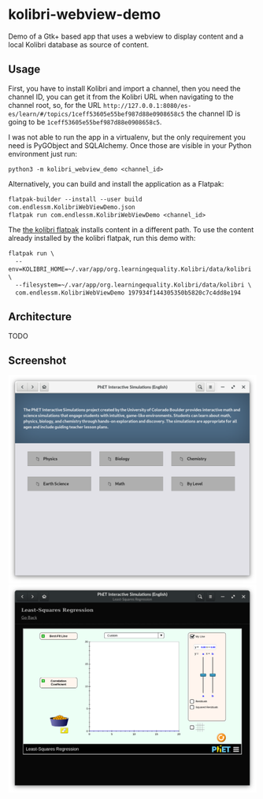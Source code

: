 # kolibri-webview-demo

Demo of a Gtk+ based app that uses a webview to display content and a local Kolibri database as source of content.

## Usage

First, you have to install Kolibri and import a channel, then you need the channel ID, you can get it from the Kolibri URL when navigating to the channel root, so, for the URL `http://127.0.0.1:8080/es-es/learn/#/topics/1ceff53605e55bef987d88e0908658c5` the channel ID is going to be `1ceff53605e55bef987d88e0908658c5`.

I was not able to run the app in a virtualenv, but the only requirement you need is PyGObject and SQLAlchemy. Once those are visible in your Python environment just run:

    python3 -m kolibri_webview_demo <channel_id>

Alternatively, you can build and install the application as a Flatpak:

    flatpak-builder --install --user build com.endlessm.KolibriWebViewDemo.json
    flatpak run com.endlessm.KolibriWebViewDemo <channel_id>

The [the kolibri flatpak](https://flathub.org/apps/details/org.learningequality.Kolibri) installs content in a different path. To use the content already installed by the kolibri flatpak, run this demo with:

    flatpak run \
      --env=KOLIBRI_HOME=~/.var/app/org.learningequality.Kolibri/data/kolibri \
      --filesystem=~/.var/app/org.learningequality.Kolibri/data/kolibri \
      com.endlessm.KolibriWebViewDemo 197934f144305350b5820c7c4dd8e194

## Architecture

TODO

## Screenshot

![](./Screenshot-1.png)
![](./Screenshot-2.png)
